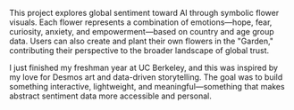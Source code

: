 This project explores global sentiment toward AI through symbolic flower visuals. Each flower represents a combination of emotions—hope, fear, curiosity, anxiety, and empowerment—based on country and age group data. Users can also create and plant their own flowers in the "Garden," contributing their perspective to the broader landscape of global trust.

I just finished my freshman year at UC Berkeley, and this was inspired by my love for Desmos art and data-driven storytelling. The goal was to build something interactive, lightweight, and meaningful—something that makes abstract sentiment data more accessible and personal.
